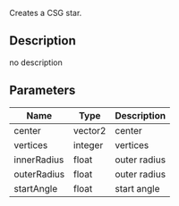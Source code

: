 Creates a CSG star.



## Description
no description
## Parameters

<table>
<thead>
	<tr>
		<th>Name</th>
		<th>Type</th>
		<th>Description</th>
	</tr>
</thead>
<tr>
	<td>center</td>
	<td><div class='bg-teal-800 px-2 py-px text-white rounded-sm'>vector2</div></td>
	<td>center</td>
</tr>
<tr>
	<td>vertices</td>
	<td><div class='bg-orange-800 px-2 py-px text-white rounded-sm'>integer</div></td>
	<td>vertices</td>
</tr>
<tr>
	<td>innerRadius</td>
	<td><div class='bg-yellow-800 px-2 py-px text-white rounded-sm'>float</div></td>
	<td>outer radius</td>
</tr>
<tr>
	<td>outerRadius</td>
	<td><div class='bg-yellow-800 px-2 py-px text-white rounded-sm'>float</div></td>
	<td>outer radius</td>
</tr>
<tr>
	<td>startAngle</td>
	<td><div class='bg-yellow-800 px-2 py-px text-white rounded-sm'>float</div></td>
	<td>start angle</td>
</tr>
</table>